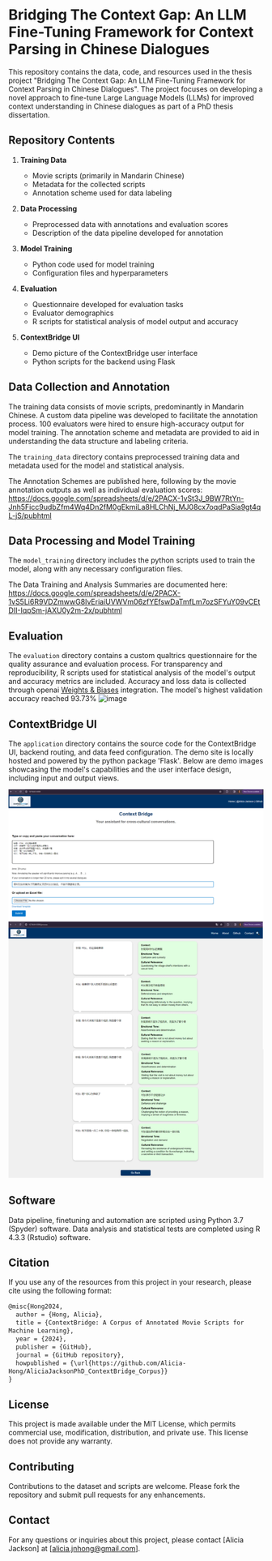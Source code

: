 # Bridging The Context Gap: An LLM Fine-Tuning Framework for Context Parsing in Chinese Dialogues

This repository contains the data, code, and resources used in the thesis project "Bridging The Context Gap: An LLM Fine-Tuning Framework for Context Parsing in Chinese Dialogues". The project focuses on developing a novel approach to fine-tune Large Language Models (LLMs) for improved context understanding in Chinese dialogues as part of a PhD thesis dissertation.

## Repository Contents

1. **Training Data**
   - Movie scripts (primarily in Mandarin Chinese)
   - Metadata for the collected scripts
   - Annotation scheme used for data labeling

2. **Data Processing**
   - Preprocessed data with annotations and evaluation scores
   - Description of the data pipeline developed for annotation

3. **Model Training**
   - Python code used for model training
   - Configuration files and hyperparameters

4. **Evaluation**
   - Questionnaire developed for evaluation tasks
   - Evaluator demographics
   - R scripts for statistical analysis of model output and accuracy

5. **ContextBridge UI**
   - Demo picture of the ContextBridge user interface
   - Python scripts for the backend using Flask

## Data Collection and Annotation

The training data consists of movie scripts, predominantly in Mandarin Chinese. A custom data pipeline was developed to facilitate the annotation process. 100 evaluators were hired to ensure high-accuracy output for model training. The annotation scheme and metadata are provided to aid in understanding the data structure and labeling criteria.

The `training_data` directory contains preprocessed training data and metadata used for the model and statistical analysis. 

The Annotation Schemes are published here, following by the movie annotation outputs as well as individual evaluation scores: 
https://docs.google.com/spreadsheets/d/e/2PACX-1vSt3J_9BW7RtYn-Jnh5Ficc9udbZfm4Wq4Dn2fM0gEkmiLa8HLChNj_MJ08cx7oqdPaSia9gt4qL-jS/pubhtml

## Data Processing and Model Training

The `model_training` directory includes the python scripts used to train the model, along with any necessary configuration files.

The Data Training and Analysis Summaries are documented here: 
https://docs.google.com/spreadsheets/d/e/2PACX-1vS5Li6R9VDZmwwG8IvEriaiUVWVm06zfYEfswDaTmfLm7ozSFYuY09vCEtDII-IqpSm-jAXU0y2m-2x/pubhtml

## Evaluation

The `evaluation` directory contains a custom qualtrics questionnaire for the quality assurance and evaluation process. For transparency and reproducibility, R scripts used for statistical analysis of the model's output and accuracy metrics are included. Accuracy and loss data is collected through openai [Weights & Biases](https://docs.wandb.ai/guides/integrations/openai/) integration.
The model's highest validation accuracy reached 93.73%
![image](https://github.com/user-attachments/assets/3e8aa247-cdfb-47c1-8daf-38b2f29c3f94)

## ContextBridge UI

The `application` directory contains the source code for the ContextBridge UI, backend routing, and data feed configuration. 
The demo site is locally hosted and powered by the python package 'Flask'. 
Below are demo images showcasing the model's capabilities and the user interface design, including input and output views.

![ContextBridge UI Demo](application/ContextBRIDGE%20frontend.PNG)
![ContextBridge Process](application/ContextBRIDGE%20processed.png)

## Software
Data pipeline, finetuning and automation are scripted using Python 3.7 (Spyder) software.
Data analysis and statistical tests are completed using R 4.3.3 (Rstudio) software.

## Citation

If you use any of the resources from this project in your research, please cite using the following format:

```
@misc{Hong2024,
  author = {Hong, Alicia},
  title = {ContextBridge: A Corpus of Annotated Movie Scripts for Machine Learning},
  year = {2024},
  publisher = {GitHub},
  journal = {GitHub repository},
  howpublished = {\url{https://github.com/Alicia-Hong/AliciaJacksonPhD_ContextBridge_Corpus}}
}
```

## License

This project is made available under the MIT License, which permits commercial use, modification, distribution, and private use. This license does not provide any warranty.

## Contributing
Contributions to the dataset and scripts are welcome. Please fork the repository and submit pull requests for any enhancements.

## Contact

For any questions or inquiries about this project, please contact [Alicia Jackson] at [alicia.jnhong@gmail.com].

